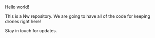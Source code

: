 Hello world!

This is a Nw repository. We are going to have all of the code for keeping drones right here!

Stay in touch for updates.
